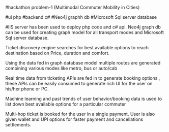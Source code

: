 #hackathon problem-1 (Multimodal Commuter Mobility in Cities)

#ui php
#backend c#
#Neo4j graphh db
#Microsoft Sql server database

#IIS server has been used to deploy php code and c# api. Neo4j graph db can be used for creating graph model for all transport modes and Microsoft Sql server database.

Ticket discovery engine searches for best available options to reach destination based on Price, duration and comfort. 

Using the data fed in graph database model multiple routes are generated combining various modes like metro, bus or auto/cab

Real time data from ticketing APIs are fed in to generate booking options , these APIs can be easily consumed to generate rich UI for the user on his/her phone or PC.

Machine learning and past trends of user behavior/booking data is used to list down best available options for a particular commuter

Multi-hop ticket is booked for the user in a single payment. User is also given wallet and UPI options for faster payment and cancellations settlements.

